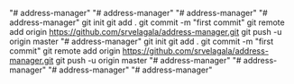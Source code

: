 "# address-manager" 
"# address-manager" 
"# address-manager" 
"# address-manager"  git init git add . git commit -m "first commit" git remote add origin https://github.com/srvelagala/address-manager.git git push -u origin master
"# address-manager"  git init git add . git commit -m "first commit" git remote add origin https://github.com/srvelagala/address-manager.git git push -u origin master
"# address-manager" 
"# address-manager" 
"# address-manager" 
"# address-manager" 
